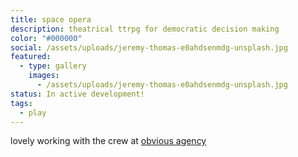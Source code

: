 ```yaml
---
title: space opera
description: theatrical ttrpg for democratic decision making
color: "#000000"
social: /assets/uploads/jeremy-thomas-e0ahdsenmdg-unsplash.jpg
featured:
  - type: gallery
    images:
      - /assets/uploads/jeremy-thomas-e0ahdsenmdg-unsplash.jpg
status: In active development!
tags:
  - play
---
```

lovely working with the crew at [obvious agency](https://www.obvious-agency.com/)
